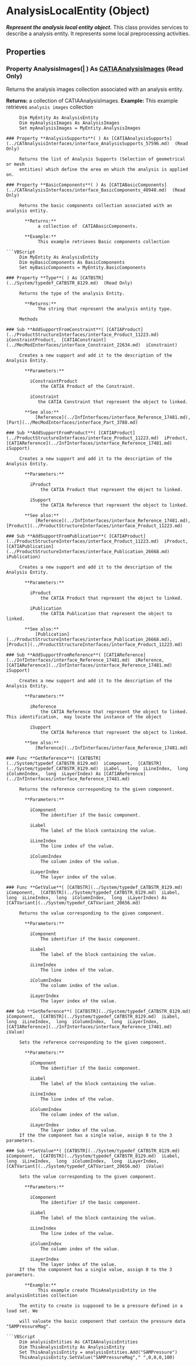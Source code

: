 # AnalysisLocalEntity (Object)

**_Represent the analysis local entity object._**
This class provides services to describe a analysis entity. It represents some local preprocessing activities.

## Properties

### Property **AnalysisImages**(| ) As [CATIAAnalysisImages](../CATAnalysisInterfaces/interface_AnalysisImages_41938.md) (Read Only)

   Returns the analysis images collection associated with an analysis entity.

**Returns:**      a collection of CATIAAnalysisImages.  **Example:**      This example retrieves `analysis images` collection

```VBScript
     Dim MyEntity As AnalysisEntity
     Dim myAnalysisImages As AnalysisImages
     Set myAnalysisImages = MyEntity.AnalysisImages

### Property **AnalysisSupports**( ) As [CATIAAnalysisSupports](../CATAnalysisInterfaces/interface_AnalysisSupports_57596.md)  (Read Only)

     Returns the list of Analysis Supports (Selection of geometrical or mesh
     entities) which define the area on which the analysis is applied on.

### Property **BasicComponents**( ) As [CATIABasicComponents](../CATAnalysisInterfaces/interface_BasicComponents_48940.md)  (Read Only)

     Returns the basic components collection associated with an analysis entity.

       **Returns:**
            a collection of  CATIABasicComponents.

       **Example:**
            This example retrieves Basic components collection

```VBScript
     Dim MyEntity As AnalysisEntity
     Dim myBasicComponents As BasicComponents
     Set myBasicComponents = MyEntity.BasicComponents

### Property **Type**( ) As [CATBSTR](../System/typedef_CATBSTR_8129.md)  (Read Only)

     Returns the type of the analysis Entity.

       **Returns:**
            The string that represent the analysis entity type.

     Methods

### Sub **AddSupportFromConstraint**( [CATIAProduct](../ProductStructureInterfaces/interface_Product_11223.md)  iConstraintProduct,  [CATIAConstraint](../MecModInterfaces/interface_Constraint_22634.md)  iConstraint)

     Creates a new support and add it to the description of the Analysis Entity.

       **Parameters:**

         iConstraintProduct
             the CATIA Product of the Constraint.

         iConstraint
            the CATIA Constraint that represent the object to linked.

       **See also:**
           [Reference](../InfInterfaces/interface_Reference_17481.md), [Part](../MecModInterfaces/interface_Part_3788.md)

### Sub **AddSupportFromProduct**( [CATIAProduct](../ProductStructureInterfaces/interface_Product_11223.md)  iProduct,  [CATIAReference](../InfInterfaces/interface_Reference_17481.md)  iSupport)

     Creates a new support and add it to the description of the Analysis Entity.

       **Parameters:**

         iProduct
             the CATIA Product that represent the object to linked.

         iSupport
             the CATIA Reference that represent the object to linked.

       **See also:**
           [Reference](../InfInterfaces/interface_Reference_17481.md), [Product](../ProductStructureInterfaces/interface_Product_11223.md)

### Sub **AddSupportFromPublication**( [CATIAProduct](../ProductStructureInterfaces/interface_Product_11223.md)  iProduct,  [CATIAPublication](../ProductStructureInterfaces/interface_Publication_26668.md)  iPublication)

     Creates a new support and add it to the description of the Analysis Entity.

       **Parameters:**

         iProduct
             the CATIA Product that represent the object to linked.

         iPublication
             the CATIA Publication that represent the object to linked.

       **See also:**
           [Publication](../ProductStructureInterfaces/interface_Publication_26668.md), [Product](../ProductStructureInterfaces/interface_Product_11223.md)

### Sub **AddSupportFromReference**( [CATIAReference](../InfInterfaces/interface_Reference_17481.md)  iReference,  [CATIAReference](../InfInterfaces/interface_Reference_17481.md)  iSupport)

     Creates a new support and add it to the description of the Analysis Entity.

       **Parameters:**

         iReference
             the CATIA Reference that represent the object to linked. This identification,  may locate the instance of the object

         iSupport
             the CATIA Reference that represent the object to linked.

       **See also:**
           [Reference](../InfInterfaces/interface_Reference_17481.md)

### Func **GetReference**( [CATBSTR](../System/typedef_CATBSTR_8129.md)  iComponent,  [CATBSTR](../System/typedef_CATBSTR_8129.md)  iLabel,  long  iLineIndex,  long  iColumnIndex,  long  iLayerIndex) As [CATIAReference](../InfInterfaces/interface_Reference_17481.md)

     Returns the reference corresponding to the given component.

       **Parameters:**

         iComponent
             The identifier if the basic component.

         iLabel
             The label of the block containing the value.

         iLineIndex
             The line index of the value.

         iColumnIndex
             The column index of the value.

         iLayerIndex
             The layer index of the value.

### Func **GetValue**( [CATBSTR](../System/typedef_CATBSTR_8129.md)  iComponent,  [CATBSTR](../System/typedef_CATBSTR_8129.md)  iLabel,  long  iLineIndex,  long  iColumnIndex,  long  iLayerIndex) As [CATVariant](../System/typedef_CATVariant_20656.md)

     Returns the value corresponding to the given component.

       **Parameters:**

         iComponent
             The identifier if the basic component.

         iLabel
             The label of the block containing the value.

         iLineIndex
             The line index of the value.

         iColumnIndex
             The column index of the value.

         iLayerIndex
             The layer index of the value.

### Sub **SetReference**( [CATBSTR](../System/typedef_CATBSTR_8129.md)  iComponent,  [CATBSTR](../System/typedef_CATBSTR_8129.md)  iLabel,  long  iLineIndex,  long  iColumnIndex,  long  iLayerIndex,  [CATIAReference](../InfInterfaces/interface_Reference_17481.md)  iValue)

     Sets the reference corresponding to the given component.

       **Parameters:**

         iComponent
             The identifier if the basic component.

         iLabel
             The label of the block containing the value.

         iLineIndex
             The line index of the value.

         iColumnIndex
             The column index of the value.

         iLayerIndex
             The layer index of the value.
     If the the component has a single value, assign 0 to the 3 parameters.

### Sub **SetValue**( [CATBSTR](../System/typedef_CATBSTR_8129.md)  iComponent,  [CATBSTR](../System/typedef_CATBSTR_8129.md)  iLabel,  long  iLineIndex,  long  iColumnIndex,  long  iLayerIndex,  [CATVariant](../System/typedef_CATVariant_20656.md)  iValue)

     Sets the value corresponding to the given component.

       **Parameters:**

         iComponent
             The identifier if the basic component.

         iLabel
             The label of the block containing the value.

         iLineIndex
             The line index of the value.

         iColumnIndex
             The column index of the value.

         iLayerIndex
             The layer index of the value.
     If the the component has a single value, assign 0 to the 3 parameters.

       **Example:**
            This example create ThisAnalysisEntity in the analysisEntities collection

     The entity to create is supposed to be a pressure defined in a load set. We

     will valuate the basic component that contain the pressure data "SAMPressureMag".

```VBScript
     Dim analysisEntities As CATIAAnalysisEntities
     Dim ThisAnalysisEntity As AnalysisEntity
     Set ThisAnalysisEntity = analysisEntities.Add("SAMPressure")
     ThisAnalysisEntity.SetValue("SAMPressureMag"," ",0,0,0,100)

```